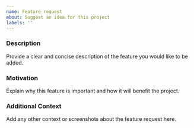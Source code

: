 ```yaml
---
name: Feature request
about: Suggest an idea for this project
labels: ''
---
```


### Description

Provide a clear and concise description of the feature you would like to be added.

### Motivation

Explain why this feature is important and how it will benefit the project.

### Additional Context

Add any other context or screenshots about the feature request here.
